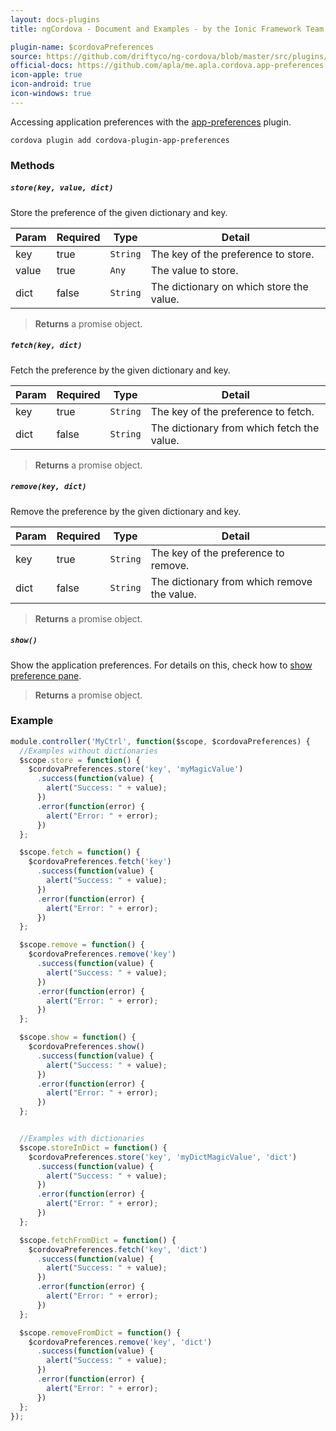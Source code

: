 ```yaml
---
layout: docs-plugins
title: ngCordova - Document and Examples - by the Ionic Framework Team

plugin-name: $cordovaPreferences
source: https://github.com/driftyco/ng-cordova/blob/master/src/plugins/preferences.js
official-docs: https://github.com/apla/me.apla.cordova.app-preferences
icon-apple: true
icon-android: true
icon-windows: true
---
```



Accessing application preferences with the [app-preferences](https://github.com/apla/me.apla.cordova.app-preferences) plugin.

```
cordova plugin add cordova-plugin-app-preferences
```

### Methods

##### `store(key, value, dict)`

Store the preference of the given dictionary and key.

| Param              | Required | Type     | Detail                                                                                                                                                                                                              |
| ------------------ | -------- | -------- | ---------------------------------------- |
| key                | true     | `String` | The key of the preference to store.      |
| value              | true     | `Any`    | The value to store.                      |
| dict               | false    | `String` | The dictionary on which store the value. |

> **Returns** a promise object.


##### `fetch(key, dict)`

Fetch the preference by the given dictionary and key.

| Param              | Required | Type     | Detail                                                                                                                                                                                                              |
| ------------------ | -------- | -------- | ------------------------------------------ |
| key                | true     | `String` | The key of the preference to fetch.        |
| dict               | false    | `String` | The dictionary from which fetch the value. |

> **Returns** a promise object.


##### `remove(key, dict)`

Remove the preference by the given dictionary and key.

| Param              | Required | Type     | Detail                                                                                                                                                                                                              |
| ------------------ | -------- | -------- | ------------------------------------------- |
| key                | true     | `String` | The key of the preference to remove.        |
| dict               | false    | `String` | The dictionary from which remove the value. |

> **Returns** a promise object.


##### `show()`

Show the application preferences. For details on this, check how to [show preference pane](https://github.com/apla/me.apla.cordova.app-preferences#show-preference-pane).

> **Returns** a promise object.


### Example

```javascript
module.controller('MyCtrl', function($scope, $cordovaPreferences) {
  //Examples without dictionaries
  $scope.store = function() {
    $cordovaPreferences.store('key', 'myMagicValue')
      .success(function(value) {
        alert("Success: " + value);
      })
      .error(function(error) {
        alert("Error: " + error);
      })
  };

  $scope.fetch = function() {
    $cordovaPreferences.fetch('key')
      .success(function(value) {
        alert("Success: " + value);
      })
      .error(function(error) {
        alert("Error: " + error);
      })
  };

  $scope.remove = function() {
    $cordovaPreferences.remove('key')
      .success(function(value) {
        alert("Success: " + value);
      })
      .error(function(error) {
        alert("Error: " + error);
      })
  };

  $scope.show = function() {
    $cordovaPreferences.show()
      .success(function(value) {
        alert("Success: " + value);
      })
      .error(function(error) {
        alert("Error: " + error);
      })
  };


  //Examples with dictionaries
  $scope.storeInDict = function() {
    $cordovaPreferences.store('key', 'myDictMagicValue', 'dict')
      .success(function(value) {
        alert("Success: " + value);
      })
      .error(function(error) {
        alert("Error: " + error);
      })
  };

  $scope.fetchFromDict = function() {
    $cordovaPreferences.fetch('key', 'dict')
      .success(function(value) {
        alert("Success: " + value);
      })
      .error(function(error) {
        alert("Error: " + error);
      })
  };

  $scope.removeFromDict = function() {
    $cordovaPreferences.remove('key', 'dict')
      .success(function(value) {
        alert("Success: " + value);
      })
      .error(function(error) {
        alert("Error: " + error);
      })
  };
});
```
